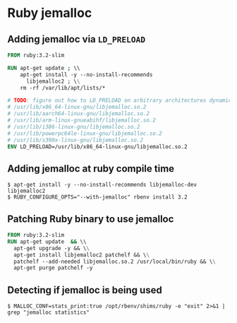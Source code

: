 # Ruby jemalloc

## Adding jemalloc via `LD_PRELOAD`

```dockerfile
FROM ruby:3.2-slim

RUN apt-get update ; \\
    apt-get install -y --no-install-recommends
      libjemalloc2 ; \\
    rm -rf /var/lib/apt/lists/*

# TODO: figure out how to LD_PRELOAD on arbitrary architectures dynamically
# /usr/lib/x86_64-linux-gnu/libjemalloc.so.2
# /usr/lib/aarch64-linux-gnu/libjemalloc.so.2
# /usr/lib/arm-linux-gnueabihf/libjemalloc.so.2
# /usr/lib/i386-linux-gnu/libjemalloc.so.2
# /usr/lib/powerpc64le-linux-gnu/libjemalloc.so.2
# /usr/lib/s390x-linux-gnu/libjemalloc.so.2
ENV LD_PRELOAD=/usr/lib/x86_64-linux-gnu/libjemalloc.so.2
```

## Adding jemalloc at ruby compile time

```console
$ apt-get install -y --no-install-recommends libjemalloc-dev libjemalloc2
$ RUBY_CONFIGURE_OPTS="--with-jemalloc" rbenv install 3.2
```

## Patching Ruby binary to use jemalloc

```dockerfile
FROM ruby:3.2-slim
RUN apt-get update  && \\
  apt-get upgrade -y && \\
  apt-get install libjemalloc2 patchelf && \\
  patchelf --add-needed libjemalloc.so.2 /usr/local/bin/ruby && \\
  apt-get purge patchelf -y
```

## Detecting if jemalloc is being used

```console
$ MALLOC_CONF=stats_print:true /opt/rbenv/shims/ruby -e "exit" 2>&1 | grep "jemalloc statistics"
```
